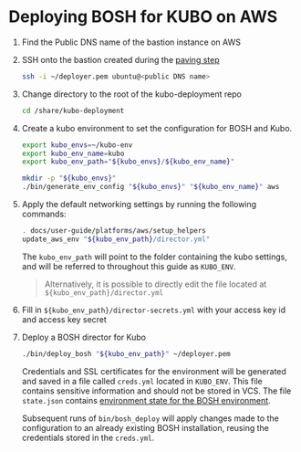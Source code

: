 # Deploying BOSH for KUBO on AWS

1. Find the Public DNS name of the bastion instance on AWS

1. SSH onto the bastion created during the [paving step](paving.md)

    ```bash
    ssh -i ~/deployer.pem ubuntu@<public DNS name>
    ```
    
1. Change directory to the root of the kubo-deployment repo

    ```bash
    cd /share/kubo-deployment
    ```
    
1. Create a kubo environment to set the configuration for BOSH and Kubo.

    ```bash
    export kubo_envs=~/kubo-env
    export kubo_env_name=kubo
    export kubo_env_path="${kubo_envs}/${kubo_env_name}"
 
    mkdir -p "${kubo_envs}"
    ./bin/generate_env_config "${kubo_envs}" "${kubo_env_name}" aws
    ```

1. Apply the default networking settings by running the following commands:

    ```bash
    . docs/user-guide/platforms/aws/setup_helpers
    update_aws_env "${kubo_env_path}/director.yml" 
    ```

    The `kubo_env_path` will point to the folder containing the kubo settings,
    and will be referred to throughout this guide as `KUBO_ENV`.
    
    > Alternatively, it is possible to directly edit the file located at `${kubo_env_path}/director.yml`

1. Fill in `${kubo_env_path}/director-secrets.yml` with your access key id and access key secret

1. Deploy a BOSH director for Kubo
    
    ```bash
    ./bin/deploy_bosh "${kubo_env_path}" ~/deployer.pem
    ```
    Credentials and SSL certificates for the environment will be generated and
    saved in a file called `creds.yml` located in `KUBO_ENV`. This file
    contains sensitive information and should not be stored in VCS. The file
    `state.json` contains 
    [environment state for the BOSH environment](https://bosh.io/docs/cli-envs.html#deployment-state).

    Subsequent runs of `bin/bosh_deploy` will apply changes made to
    the configuration to an already existing BOSH installation, reusing
    the credentials stored in the `creds.yml`.
